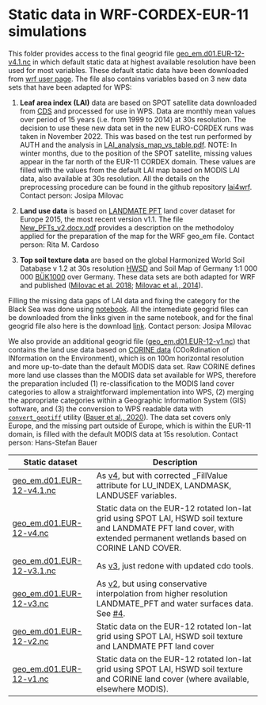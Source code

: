 # Static data in WRF-CORDEX-EUR-11 simulations

This folder provides access to the final geogrid file [geo_em.d01.EUR-12-v4.1.nc](https://meteo.unican.es/work/josipa/euro-cordex-cmip6/static_data/geo_em.d01.EUR-12-v4.1.nc) in which default static data at highest available resolution have been used for most variables.
These default static data have been downloaded from [wrf user page](https://www2.mmm.ucar.edu/wrf/users/download/get_sources_wps_geog.html).
The file also contains variables based on 3 new data sets that have been adapted for WPS:

1. **Leaf area index (LAI)** data are based on SPOT satellite data downloaded from [CDS](https://cds.climate.copernicus.eu/cdsapp#!/dataset/satellite-lai-fapar?tab=overview) and processed for use in WPS. Data are monthly mean values over period of 15 years  (i.e. from 1999 to 2014) at 30s resolution.
The decision to use these new data set in the new EURO-CORDEX runs was taken in November 2022.
This was based on the test run performed by AUTH and the analysis in [LAI_analysis_map_vs_table.pdf](https://meteo.unican.es/work/josipa/euro-cordex-cmip6/static_data/LAI_analysis_map_vs_table.pdf).
NOTE: In winter months, due to the position of the SPOT satellite, missing values appear in the far north of the EUR-11 CORDEX domain. These values are filled with the values from the default LAI map based on MODIS LAI data, also available at 30s resolution.
All the details on the preprocessing procedure can be found in the github repository [lai4wrf](https://github.com/AEI-CORDyS/lai4wrf).
Contact person: Josipa Milovac 

2. **Land use data** is based on [LANDMATE PFT](https://www.wdc-climate.de/ui/entry?acronym=LM_PFT_EUR_v1.1) land cover dataset for Europe 2015, the most recent version v1.1. The file [New_PFTs_v2.docx.pdf](./New_PFTs_v2.docx.pdf) provides a description on the methodoloy applied for the preparation of the map for the WRF geo_em file. Contact person: Rita M. Cardoso 

3. **Top soil texture data** are based on the global Harmonized World Soil Database v 1.2 at 30s resolution [HWSD](https://www.fao.org/soils-portal/data-hub/soil-maps-and-databases/harmonized-world-soil-database-v12/en/) and Soil Map of Germany 1:1 000 000 [BÜK1000](https://www.bgr.bund.de/DE/Themen/Boden/Informationsgrundlagen/Bodenkundliche_Karten_Datenbanken/BUEK1000/buek1000_node.html) over Germany. These data sets are both adapted for WRF and published ([Milovac et al. 2018](doi:10.1594/WDCC/WRF_NOAH_HWSD_world_TOP_ST_v121); [Milovac et al., 2014](doi:10.1594/WDCC/WRF_NOAH_BUK_Ger_top_SOILTYP)).

Filling the missing data gaps of LAI data and fixing the category for the Black Sea was done using [notebook](./update_static_data.ipynb). All the intemediate geogrid files can be downloaded from the links given in the same notebook, and for the final geogrid file also here is the download [link](https://meteo.unican.es/work/WRF4CORDEX_geogrid_files/geo_em.d01_EUR-11_new_BlackSea2sea.nc).
Contact person: Josipa Milovac 

We also provide an additional geogrid file ([geo_em.d01.EUR-12-v1.nc](https://meteo.unican.es/work/josipa/euro-cordex-cmip6/static_data/geo_em.d01.EUR-12-v1.nc)) that contains the land use data based on [CORINE data](https://land.copernicus.eu/pan-europe/corine-land-cover) (COoRdination of INformation on the Environment), which is on 100m horizontal resolution and more up-to-date than the default MODIS data set. Raw CORINE defines more land use classes than the MODIS data set available for WPS, therefore the preparation included (1) re-classification to the MODIS land cover categories to allow a straightforward implementation into WPS, (2) merging the appropriate categories within a Geographic Information System (GIS) software, and (3) the conversion to WPS readable data with [`convert_geotiff`](https://github.com/openwfm/convert_geotiff) utility ([Bauer et al., 2020](https://a.tellusjournals.se/article/10.1080/16000870.2020.1761740/)). The data set covers only Europe, and the missing part outside of Europe, which is within the EUR-11 domain, is filled with the default MODIS data at 15s resolution.
Contact person: Hans-Stefan Bauer 

| Static dataset | Description |
|-----|-------------|
| [geo_em.d01.EUR-12-v4.1.nc](https://meteo.unican.es/work/josipa/euro-cordex-cmip6/static_data/geo_em.d01.EUR-12-v4.1.nc) | As [v4](https://meteo.unican.es/work/josipa/euro-cordex-cmip6/static_data/geo_em.d01.EUR-12-v4.nc), but with corrected _FillValue attribute for LU_INDEX, LANDMASK, LANDUSEF variables.
| [geo_em.d01.EUR-12-v4.nc](https://meteo.unican.es/work/josipa/euro-cordex-cmip6/static_data/geo_em.d01.EUR-12-v4.nc) | Static data on the EUR-12 rotated lon-lat grid using SPOT LAI, HSWD soil texture and LANDMATE PFT land cover, with extended permanent wetlands based on CORINE LAND COVER.|
| [geo_em.d01.EUR-12-v3.1.nc](https://meteo.unican.es/work/josipa/euro-cordex-cmip6/static_data/geo_em.d01.EUR-12-v3.1.nc) | As [v3](https://meteo.unican.es/work/josipa/euro-cordex-cmip6/static_data/geo_em.d01.EUR-12-v3.nc), just redone with updated cdo tools.|
| [geo_em.d01.EUR-12-v3.nc](https://meteo.unican.es/work/josipa/euro-cordex-cmip6/static_data/geo_em.d01.EUR-12-v3.nc) | As [v2](https://meteo.unican.es/work/josipa/euro-cordex-cmip6/static_data/geo_em.d01.EUR-12-v2.nc), but using conservative interpolation from higher resolution LANDMATE_PFT and water surfaces data. See [#4](https://github.com/CORDEX-WRF-community/euro-cordex-cmip6/issues/4). |
| [geo_em.d01.EUR-12-v2.nc](https://meteo.unican.es/work/josipa/euro-cordex-cmip6/static_data/geo_em.d01.EUR-12-v2.nc) | Static data on the EUR-12 rotated lon-lat grid using SPOT LAI, HSWD soil texture and LANDMATE PFT land cover |
| [geo_em.d01.EUR-12-v1.nc](https://meteo.unican.es/work/josipa/euro-cordex-cmip6/static_data/geo_em.d01.EUR-12-v1.nc) | Static data on the EUR-12 rotated lon-lat grid using SPOT LAI, HSWD soil texture and      CORINE land cover (where available, elsewhere MODIS).
